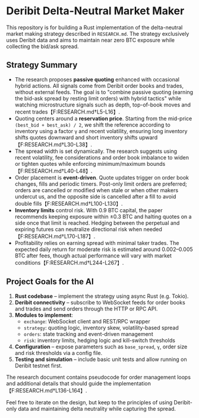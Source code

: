 # Deribit Delta-Neutral Market Maker

This repository is for building a Rust implementation of the delta-neutral market making strategy described in `RESEARCH.md`. The strategy exclusively uses Deribit data and aims to maintain near zero BTC exposure while collecting the bid/ask spread.

## Strategy Summary

- The research proposes **passive quoting** enhanced with occasional hybrid actions. All signals come from Deribit order books and trades, without external feeds. The goal is to "combine passive quoting (earning the bid-ask spread by resting limit orders) with hybrid tactics" while watching microstructure signals such as depth, top-of-book moves and recent trades【F:RESEARCH.md†L5-L16】.
- Quoting centers around a **reservation price**. Starting from the mid-price `(best_bid + best_ask) / 2`, we shift the reference according to inventory using a factor `γ` and recent volatility, ensuring long inventory shifts quotes downward and short inventory shifts upward【F:RESEARCH.md†L30-L38】.
- The spread width is set dynamically. The research suggests using recent volatility, fee considerations and order book imbalance to widen or tighten quotes while enforcing minimum/maximum bounds【F:RESEARCH.md†L40-L48】.
- Order placement is **event-driven**. Quote updates trigger on order book changes, fills and periodic timers. Post-only limit orders are preferred; orders are cancelled or modified when stale or when other makers undercut us, and the opposite side is cancelled after a fill to avoid double fills【F:RESEARCH.md†L100-L130】.
- **Inventory limits** control risk. With 0.9 BTC capital, the paper recommends keeping exposure within ±0.3 BTC and halting quotes on a side once that limit is reached. Hedging between the perpetual and expiring futures can neutralize directional risk when needed【F:RESEARCH.md†L170-L187】.
- Profitability relies on earning spread with minimal taker trades. The expected daily return for moderate risk is estimated around 0.002–0.005 BTC after fees, though actual performance will vary with market conditions【F:RESEARCH.md†L244-L267】.

## Project Goals for the AI

1. **Rust codebase** – implement the strategy using async Rust (e.g. Tokio).
2. **Deribit connectivity** – subscribe to WebSocket feeds for order books and trades and send orders through the HTTP or RPC API.
3. **Modules to implement**:
   - `exchange`: WebSocket client and REST/RPC wrapper
   - `strategy`: quoting logic, inventory skew, volatility-based spread
   - `orders`: state tracking and event-driven management
   - `risk`: inventory limits, hedging logic and kill-switch thresholds
4. **Configuration** – expose parameters such as `base_spread`, `γ`, order size and risk thresholds via a config file.
5. **Testing and simulation** – include basic unit tests and allow running on Deribit testnet first.

The research document contains pseudocode for order management loops and additional details that should guide the implementation【F:RESEARCH.md†L136-L164】.

Feel free to iterate on the design, but keep to the principles of using Deribit-only data and maintaining delta neutrality while capturing the spread.
